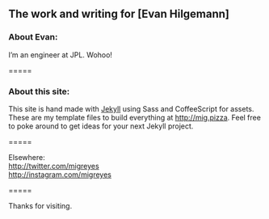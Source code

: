 ## The work and writing for [Evan Hilgemann]

### About Evan:
I’m an engineer at JPL. Wohoo!

=====

### About this site:
This site is hand made with [Jekyll](http://jekyllrb.com) using Sass and CoffeeScript for assets. These are my template files to build everything at http://mig.pizza. Feel free to poke around to get ideas for your next Jekyll project.

=====

Elsewhere:  
http://twitter.com/migreyes  
http://instagram.com/migreyes

=====

Thanks for visiting.